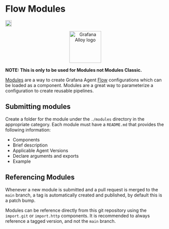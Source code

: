 # Flow Modules

<!-- markdownlint-disable MD033 -->
<a href="https://grafana.com">
  <img height="20" src="https://img.shields.io/badge/grafana-%23F46800.svg?style=for-the-badge&logo=grafana&logoColor=white" alt="Grafana" />
</a>

<p align="center">
    <img src="docs/sources/assets/logo_alloy_light.svg" alt="Grafana Alloy logo" height="100px">
</p>

**NOTE: This is only to be used for Modules not Modules Classic.**

[Modules](https://grafana.com/docs/agent/latest/flow/concepts/modules/) are a way to create Grafana Agent [Flow](https://grafana.com/docs/agent/latest/flow/) configurations which can be loaded as a component. Modules are a great way to parameterize a configuration to create reusable pipelines.

## Submitting modules

Create a folder for the module under the `./modules` directory in the appropriate category. Each module must have a `README.md` that provides the following information:

-   Components
-   Brief description
-   Applicable Agent Versions
-   Declare arguments and exports
-   Example

## Referencing Modules

Whenever a new module is submitted and a pull request is merged to the `main` branch, a tag is automatically created and published, by default this is a patch bump.

Modules can be reference directly from this git repository using the `import.git` or `import.http` components.  It is recommended to always reference a tagged version, and not the `main` branch.

